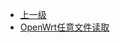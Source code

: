 * [上一级](docs/wy876_poc/)
* [OpenWrt任意文件读取](docs/wy876_poc/OpenWrt/OpenWrt%E4%BB%BB%E6%84%8F%E6%96%87%E4%BB%B6%E8%AF%BB%E5%8F%96.md)
